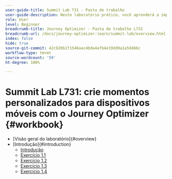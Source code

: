 ```yaml
---
user-guide-title: Summit Lab 731 - Pasta de trabalho
user-guide-description: Neste laboratório prático, você aprenderá a implementar uma estratégia de marketing de vários canais que inclua campanhas no aplicativo, notificações por push, mensagens SMS e por email, além de jornadas no Adobe Journey Optimizer.
role: User
level: Beginner
breadcrumb-title: Journey Optimizer - Pasta de trabalho L731
breadcrumb-url: /docs/journey-optimizer-learn/summit-lab/overview.html
index: false
hide: true
source-git-commit: 42c920b1f1546aac4bda4afb4e19dd9a1a5d466c
workflow-type: tm+mt
source-wordcount: '59'
ht-degree: 100%

---
```



# Summit Lab L731: crie momentos personalizados para dispositivos móveis com o Journey Optimizer {#workbook}

+ [Visão geral do laboratório]{#overview}
+ [Introdução]{#introduction}
   + [Introdução](/help/summit/l731-lab-workbook/Introduction/introduction.md)
   + [Exercício 1.1](/help/summit/l731-lab-workbook/Introduction/exercise-1-1.md)
   + [Exercício 1.2](/help/summit/l731-lab-workbook/Introduction/exercise-1-2.md)
   + [Exercício 1.3](/help/summit/l731-lab-workbook/Introduction/exercise-1-3.md)
   + [Exercício 1.4](/help/summit/l731-lab-workbook/Introduction/exercise-1-4.md)
